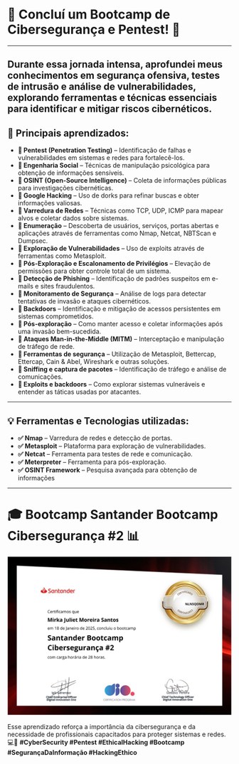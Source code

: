# 🚀 Concluí um Bootcamp de Cibersegurança e Pentest! 🚀
---

Durante essa jornada intensa, aprofundei meus conhecimentos em segurança ofensiva, testes de intrusão e análise de vulnerabilidades, explorando ferramentas e técnicas essenciais para identificar e mitigar riscos cibernéticos.
---

## 🔎 Principais aprendizados:
- **🔹 Pentest (Penetration Testing)** – Identificação de falhas e vulnerabilidades em sistemas e redes para fortalecê-los.
- **🔹 Engenharia Social** – Técnicas de manipulação psicológica para obtenção de informações sensíveis.
- **🔹 OSINT (Open-Source Intelligence)** – Coleta de informações públicas para investigações cibernéticas.
- **🔹 Google Hacking** – Uso de dorks para refinar buscas e obter informações valiosas.
- **🔹 Varredura de Redes** – Técnicas como TCP, UDP, ICMP para mapear alvos e coletar dados sobre sistemas.
- **🔹 Enumeração** – Descoberta de usuários, serviços, portas abertas e aplicações através de ferramentas como Nmap, Netcat, NBTScan e Dumpsec.
- **🔹 Exploração de Vulnerabilidades** – Uso de exploits através de ferramentas como Metasploit.
- **🔹 Pós-Exploração e Escalonamento de Privilégios** – Elevação de permissões para obter controle total de um sistema.
- **🔹 Detecção de Phishing** – Identificação de padrões suspeitos em e-mails e sites fraudulentos.
- **🔹 Monitoramento de Segurança** – Análise de logs para detectar tentativas de invasão e ataques cibernéticos.
- **🔹 Backdoors** – Identificação e mitigação de acessos persistentes em sistemas comprometidos.
- **🔹 Pós-exploração** – Como manter acesso e coletar informações após uma invasão bem-sucedida.
- **🔹 Ataques Man-in-the-Middle (MITM)** – Interceptação e manipulação de tráfego de rede.
- **🔹 Ferramentas de segurança** – Utilização de Metasploit, Bettercap, Ettercap, Cain & Abel, Wireshark e outras soluções.
- **🔹 Sniffing e captura de pacotes** – Identificação de tráfego e análise de comunicações.
- **🔹 Exploits e backdoors** – Como explorar sistemas vulneráveis e entender as táticas usadas por atacantes.

---

## 💡 Ferramentas e Tecnologias utilizadas:
- **✅ Nmap** – Varredura de redes e detecção de portas.
- **✅ Metasploit** – Plataforma para exploração de vulnerabilidades.
- **✅ Netcat** – Ferramenta para testes de rede e comunicação.
- **✅ Meterpreter** – Ferramenta para pós-exploração.
- **✅ OSINT Framework** – Pesquisa avançada para obtenção de informações

---
# 🎓 Bootcamp Santander Bootcamp Cibersegurança #2 📊

![Bootcamp Análise de Dados](certificado.png)

Esse aprendizado reforça a importância da cibersegurança e da necessidade de profissionais capacitados para proteger sistemas e redes. 💻🔐
**#CyberSecurity #Pentest #EthicalHacking #Bootcamp #SegurançaDaInformação #HackingEthico**
